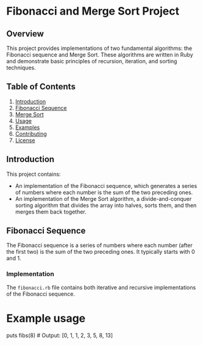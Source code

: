 # Fibonacci and Merge Sort Project

## Overview
This project provides implementations of two fundamental algorithms: the Fibonacci sequence and Merge Sort. These algorithms are written in Ruby and demonstrate basic principles of recursion, iteration, and sorting techniques.

## Table of Contents
1. [Introduction](#introduction)
2. [Fibonacci Sequence](#fibonacci-sequence)
3. [Merge Sort](#merge-sort)
4. [Usage](#usage)
5. [Examples](#examples)
6. [Contributing](#contributing)
7. [License](#license)

## Introduction
This project contains:
- An implementation of the Fibonacci sequence, which generates a series of numbers where each number is the sum of the two preceding ones.
- An implementation of the Merge Sort algorithm, a divide-and-conquer sorting algorithm that divides the array into halves, sorts them, and then merges them back together.

## Fibonacci Sequence
The Fibonacci sequence is a series of numbers where each number (after the first two) is the sum of the two preceding ones. It typically starts with 0 and 1.

### Implementation
The `fibonacci.rb` file contains both iterative and recursive implementations of the Fibonacci sequence.


# Example usage
puts fibs(8) # Output: [0, 1, 1, 2, 3, 5, 8, 13]
